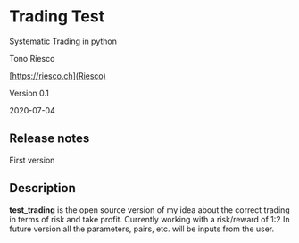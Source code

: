 # Trading Test

Systematic Trading in python

Tono Riesco

[https://riesco.ch](Riesco)


Version 0.1


2020-07-04


## Release notes

First version

## Description

**test_trading** is the open source version of my idea about the correct trading in terms of risk and take profit.
Currently working with a risk/reward of 1:2
In future version all the parameters, pairs, etc. will be inputs from the user.
